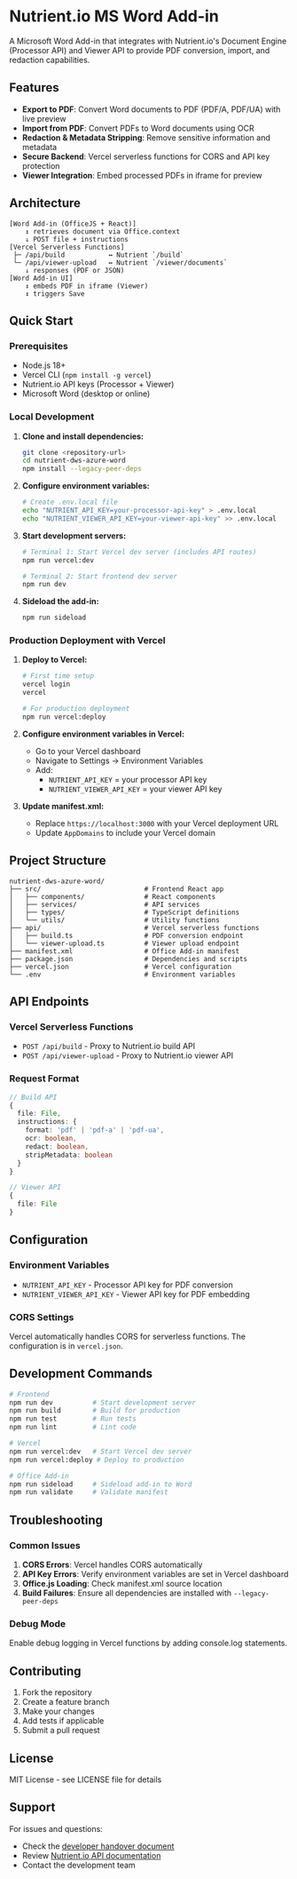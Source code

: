 # Nutrient.io MS Word Add-in

A Microsoft Word Add-in that integrates with Nutrient.io's Document Engine (Processor API) and Viewer API to provide PDF conversion, import, and redaction capabilities.

## Features

- **Export to PDF**: Convert Word documents to PDF (PDF/A, PDF/UA) with live preview
- **Import from PDF**: Convert PDFs to Word documents using OCR
- **Redaction & Metadata Stripping**: Remove sensitive information and metadata
- **Secure Backend**: Vercel serverless functions for CORS and API key protection
- **Viewer Integration**: Embed processed PDFs in iframe for preview

## Architecture

```
[Word Add-in (OfficeJS + React)]
    ↕ retrieves document via Office.context
    ↓ POST file + instructions
[Vercel Serverless Functions]
 ├─ /api/build           ↔ Nutrient `/build`
 └─ /api/viewer-upload   ↔ Nutrient `/viewer/documents`
    ↓ responses (PDF or JSON)
[Word Add-in UI]
    ↕ embeds PDF in iframe (Viewer)
    ↕ triggers Save
```

## Quick Start

### Prerequisites

- Node.js 18+
- Vercel CLI (`npm install -g vercel`)
- Nutrient.io API keys (Processor + Viewer)
- Microsoft Word (desktop or online)

### Local Development

1. **Clone and install dependencies:**
   ```bash
   git clone <repository-url>
   cd nutrient-dws-azure-word
   npm install --legacy-peer-deps
   ```

2. **Configure environment variables:**
   ```bash
   # Create .env.local file
   echo "NUTRIENT_API_KEY=your-processor-api-key" > .env.local
   echo "NUTRIENT_VIEWER_API_KEY=your-viewer-api-key" >> .env.local
   ```

3. **Start development servers:**
   ```bash
   # Terminal 1: Start Vercel dev server (includes API routes)
   npm run vercel:dev
   
   # Terminal 2: Start frontend dev server
   npm run dev
   ```

4. **Sideload the add-in:**
   ```bash
   npm run sideload
   ```

### Production Deployment with Vercel

1. **Deploy to Vercel:**
   ```bash
   # First time setup
   vercel login
   vercel
   
   # For production deployment
   npm run vercel:deploy
   ```

2. **Configure environment variables in Vercel:**
   - Go to your Vercel dashboard
   - Navigate to Settings → Environment Variables
   - Add:
     - `NUTRIENT_API_KEY` = your processor API key
     - `NUTRIENT_VIEWER_API_KEY` = your viewer API key

3. **Update manifest.xml:**
   - Replace `https://localhost:3000` with your Vercel deployment URL
   - Update `AppDomains` to include your Vercel domain

## Project Structure

```
nutrient-dws-azure-word/
├── src/                          # Frontend React app
│   ├── components/               # React components
│   ├── services/                 # API services
│   ├── types/                    # TypeScript definitions
│   └── utils/                    # Utility functions
├── api/                          # Vercel serverless functions
│   ├── build.ts                  # PDF conversion endpoint
│   └── viewer-upload.ts          # Viewer upload endpoint
├── manifest.xml                  # Office Add-in manifest
├── package.json                  # Dependencies and scripts
├── vercel.json                   # Vercel configuration
└── .env                          # Environment variables
```

## API Endpoints

### Vercel Serverless Functions

- `POST /api/build` - Proxy to Nutrient.io build API
- `POST /api/viewer-upload` - Proxy to Nutrient.io viewer API

### Request Format

```typescript
// Build API
{
  file: File,
  instructions: {
    format: 'pdf' | 'pdf-a' | 'pdf-ua',
    ocr: boolean,
    redact: boolean,
    stripMetadata: boolean
  }
}

// Viewer API
{
  file: File
}
```

## Configuration

### Environment Variables

- `NUTRIENT_API_KEY` - Processor API key for PDF conversion
- `NUTRIENT_VIEWER_API_KEY` - Viewer API key for PDF embedding

### CORS Settings

Vercel automatically handles CORS for serverless functions. The configuration is in `vercel.json`.

## Development Commands

```bash
# Frontend
npm run dev          # Start development server
npm run build        # Build for production
npm run test         # Run tests
npm run lint         # Lint code

# Vercel
npm run vercel:dev   # Start Vercel dev server
npm run vercel:deploy # Deploy to production

# Office Add-in
npm run sideload     # Sideload add-in to Word
npm run validate     # Validate manifest
```

## Troubleshooting

### Common Issues

1. **CORS Errors**: Vercel handles CORS automatically
2. **API Key Errors**: Verify environment variables are set in Vercel dashboard
3. **Office.js Loading**: Check manifest.xml source location
4. **Build Failures**: Ensure all dependencies are installed with `--legacy-peer-deps`

### Debug Mode

Enable debug logging in Vercel functions by adding console.log statements.

## Contributing

1. Fork the repository
2. Create a feature branch
3. Make your changes
4. Add tests if applicable
5. Submit a pull request

## License

MIT License - see LICENSE file for details

## Support

For issues and questions:
- Check the [developer handover document](developer_handover_document.md)
- Review [Nutrient.io API documentation](https://www.nutrient.io/api/)
- Contact the development team 